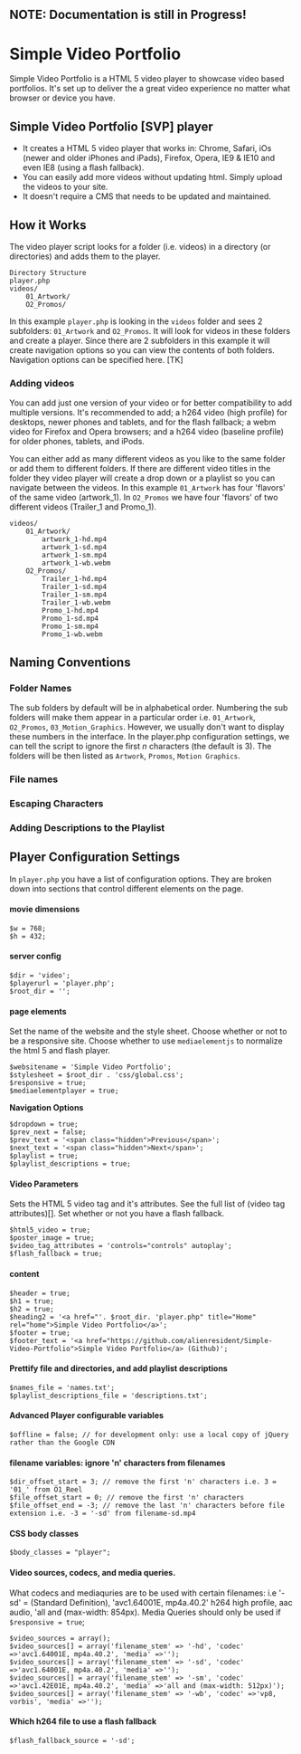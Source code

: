  
## NOTE: Documentation is still in Progress!

# Simple Video Portfolio

Simple Video Portfolio is a HTML 5 video player to showcase video based portfolios. It's set up to deliver the a great video experience no matter what browser or device you have.    

## Simple Video Portfolio [SVP] player

* It creates a HTML 5 video player that works in: Chrome, Safari, iOs (newer and older iPhones and iPads), Firefox, Opera, IE9 & IE10 and even IE8 (using a flash fallback).
* You can easily add more videos without updating html. Simply upload the videos to your site.
* It doesn't require a CMS that needs to be updated and maintained.

## How it Works
The video player script looks for a folder (i.e. videos) in a directory (or directories) and adds them to the player.

	Directory Structure
	player.php
	videos/
		01_Artwork/
		O2_Promos/
		
In this example `player.php` is looking in the `videos` folder and sees 2 subfolders: `01_Artwork` and `O2_Promos`. It will look for videos in these folders and create a player. Since there are 2 subfolders in this example it will create navigation options so you can view the contents of both folders. Navigation options can be specified here. [TK] 

### Adding videos
You can add just one version of your video or for better compatibility to add multiple versions. It's recommended to add; a h264 video (high profile) for desktops, newer phones and tablets, and for the flash fallback; a webm video for Firefox and Opera browsers; and a h264 video (baseline profile) for older phones, tablets, and iPods.

You can either add as many different videos as you like to the same folder or add them to different folders. If there are different video titles in the folder they video player will create a drop down or a playlist so you can navigate between the videos. In this example `01_Artwork` has four 'flavors' of the same video (artwork_1). In `O2_Promos` we have four 'flavors' of two different videos (Trailer_1 and Promo_1).

	videos/
		01_Artwork/
			artwork_1-hd.mp4
			artwork_1-sd.mp4
			artwork_1-sm.mp4
			artwork_1-wb.webm
		O2_Promos/
			Trailer_1-hd.mp4
			Trailer_1-sd.mp4
			Trailer_1-sm.mp4
			Trailer_1-wb.webm
			Promo_1-hd.mp4
			Promo_1-sd.mp4
			Promo_1-sm.mp4
			Promo_1-wb.webm

## Naming Conventions

### Folder Names
The sub folders by default will be in alphabetical order. Numbering the sub folders will make them appear in a particular order i.e. `01_Artwork`, `O2_Promos`, `03_Motion_Graphics`. However, we usually don't want to display these numbers in the interface. In the player.php configuration settings, we can tell the script to ignore the first _n_ characters (the default is 3). The folders will be then listed as `Artwork`, `Promos`, `Motion Graphics`.

### File names


### Escaping Characters

### Adding Descriptions to the Playlist


## Player Configuration Settings
In `player.php` you have a list of configuration options. They are broken down into sections that control different elements on the page.  

#### movie dimensions
	$w = 768;
	$h = 432;

#### server config
	$dir = 'video';
	$playerurl = 'player.php';
	$root_dir = ''; 
 
#### page elements
Set the name of the website and the style sheet. Choose whether or not to be a responsive site. Choose whether to use `mediaelementjs` to normalize the html 5 and flash player.

	$websitename = 'Simple Video Portfolio';
	$stylesheet = $root_dir . 'css/global.css';
	$responsive = true;
	$mediaelementplayer = true;

__Navigation Options__	
	
	$dropdown = true;
	$prev_next = false;
	$prev_text = '<span class="hidden">Previous</span>';
	$next_text = '<span class="hidden">Next</span>'; 
	$playlist = true;
	$playlist_descriptions = true;

#### Video Parameters
Sets the HTML 5 video tag and it's attributes. See the full list of (video tag attributes)[]. Set whether or not you have a flash fallback.

	$html5_video = true;
	$poster_image = true;
	$video_tag_attributes = 'controls="controls" autoplay';
	$flash_fallback = true;

#### content
	$header = true;
	$h1 = true;
	$h2 = true;
	$heading2 = '<a href="'. $root_dir. 'player.php" title="Home" rel="home">Simple Video Portfolio</a>';
	$footer = true;
	$footer_text = '<a href="https://github.com/alienresident/Simple-Video-Portfolio">Simple Video Portfolio</a> (Github)';

#### Prettify file and directories, and add playlist descriptions
	$names_file = 'names.txt';
	$playlist_descriptions_file = 'descriptions.txt';

#### Advanced Player configurable variables
 
	$offline = false; // for development only: use a local copy of jQuery rather than the Google CDN
   
#### filename variables: ignore 'n' characters from filenames
	$dir_offset_start = 3; // remove the first 'n' characters i.e. 3 = '01_' from O1_Reel 
	$file_offset_start = 0; // remove the first 'n' characters
	$file_offset_end = -3; // remove the last 'n' characters before file extension i.e. -3 = '-sd' from filename-sd.mp4

#### CSS body classes
	$body_classes = "player";

#### Video sources, codecs, and media queries.
What codecs and mediaquries are to be used with certain filenames: i.e '-sd' = (Standard Definition), 'avc1.64001E, mp4a.40.2' h264 high profile, aac audio, 'all and (max-width: 854px). Media Queries should only be used if `$responsive = true`;

	$video_sources = array();
	$video_sources[] = array('filename_stem' => '-hd', 'codec' =>'avc1.64001E, mp4a.40.2', 'media' =>'');
	$video_sources[] = array('filename_stem' => '-sd', 'codec' =>'avc1.64001E, mp4a.40.2', 'media' =>'');
	$video_sources[] = array('filename_stem' => '-sm', 'codec' =>'avc1.42E01E, mp4a.40.2', 'media' =>'all and (max-width: 512px)'); 
	$video_sources[] = array('filename_stem' => '-wb', 'codec' =>'vp8, vorbis', 'media' =>'');

#### Which h264 file to use a flash fallback
	$flash_fallback_source = '-sd';	
	